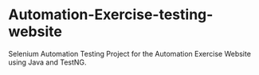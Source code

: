 # Automation-Exercise-testing-website
Selenium Automation Testing Project for the Automation Exercise Website using Java and TestNG.
